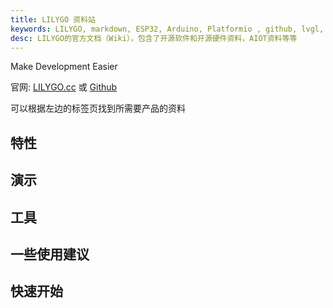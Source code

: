 ```yaml
---
title: LILYGO 资料站
keywords: LILYGO, markdown, ESP32, Arduino, Platformio , github, lvgl, LoRa, GPS, AMOLED, E-Paper
desc: LILYGO的官方文档（Wiki），包含了开源软件和开源硬件资料，AIOT资料等等
---
```


Make Development Easier

官网: [LILYGO.cc](https://lilygo.cc/) 或 [Github](https://github.com/Xinyuan-LilyGO)


可以根据左边的标签页找到所需要产品的资料


## 特性

## 演示

## 工具

## 一些使用建议

## 快速开始



